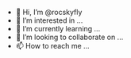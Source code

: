 - 👋 Hi, I’m @rocskyfly
- 👀 I’m interested in ...
- 🌱 I’m currently learning ...
- 💞️ I’m looking to collaborate on ...
- 📫 How to reach me ...

<!---
rocskyfly/rocskyfly is a ✨ special ✨ repository because its `README.md` (this file) appears on your GitHub profile.
You can click the Preview link to take a look at your changes.
--->
